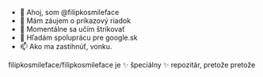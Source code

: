 - 👋 Ahoj, som @filipkosmileface
- 👀 Mám záujem o príkazový riadok
- 🌱 Momentálne sa učím štrikovať
- 💞️ Hľadám spoluprácu pre google.sk
- 📫 Ako ma zastihnúť, vonku.

filipkosmileface/filipkosmileface je ✨ špeciálny ✨ repozitár, pretože pretože 
